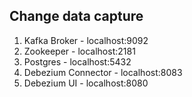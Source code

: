 ## Change data capture

1. Kafka Broker - localhost:9092
2. Zookeeper - localhost:2181
3. Postgres - localhost:5432
4. Debezium Connector - localhost:8083
5. Debezium UI - localhost:8080